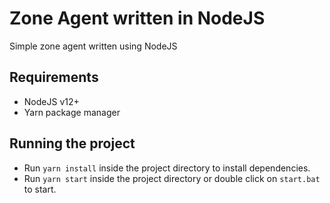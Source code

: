 # Zone Agent written in NodeJS

Simple zone agent written using NodeJS

## Requirements
* NodeJS v12+
* Yarn package manager

## Running the project
* Run ``yarn install`` inside the project directory to install dependencies.
* Run ``yarn start`` inside the project directory or double click on ``start.bat`` to start.
